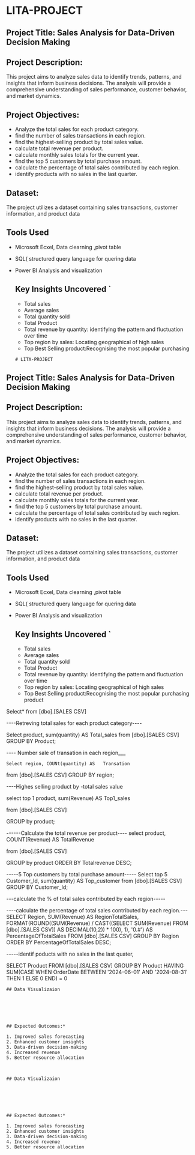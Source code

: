 # LITA-PROJECT
## Project Title: Sales Analysis for Data-Driven Decision Making

## Project Description:

This project aims to analyze sales data to identify trends, patterns, and insights that inform business decisions. The analysis will provide a comprehensive understanding of sales performance, customer behavior, and market dynamics.

## Project Objectives:

- Analyze the total sales for each product category.
- find the number of sales transactions in each region.
-  find the highest-selling product by total sales value.
- calculate total revenue per product.
- calculate monthly sales totals for the current year.
- find the top 5 customers by total purchase amount.
- calculate the percentage of total sales contributed by each region.
- identify products with no sales in the last quarter.
  
## Dataset:

The project utilizes a dataset containing sales transactions, customer information, and product data

## Tools Used
- Microsoft Ecxel, Data clearning ,pivot table
- SQL( structured query language for quering data
- Power BI Analysis and visualization

  ## Key Insights Uncovered   `
  - Total sales
  - Average sales
  - Total quantity sold
  - Total Product
  - Total revenue by quantity: identifying the pattern and fluctuation over time
  - Top region by sales: Locating geographical of high sales 
  - Top Best Selling product:Recognising the most popular purchasing 


  ```
  # LITA-PROJECT
## Project Title: Sales Analysis for Data-Driven Decision Making

## Project Description:

This project aims to analyze sales data to identify trends, patterns, and insights that inform business decisions. The analysis will provide a comprehensive understanding of sales performance, customer behavior, and market dynamics.

## Project Objectives:

- Analyze the total sales for each product category.
- find the number of sales transactions in each region.
-  find the highest-selling product by total sales value.
- calculate total revenue per product.
- calculate monthly sales totals for the current year.
- find the top 5 customers by total purchase amount.
- calculate the percentage of total sales contributed by each region.
- identify products with no sales in the last quarter.
  
## Dataset:

The project utilizes a dataset containing sales transactions, customer information, and product data

## Tools Used
- Microsoft Ecxel, Data clearning ,pivot table
- SQL( structured query language for quering data
- Power BI Analysis and visualization

  ## Key Insights Uncovered   `
  - Total sales
  - Average sales
  - Total quantity sold
  - Total Product
  - Total revenue by quantity: identifying the pattern and fluctuation over time
  - Top region by sales: Locating geographical of high sales 
  - Top Best Selling product:Recognising the most popular purchasing product
 
 Select*
from  [dbo].[SALES CSV]

----Retreving total sales for each product category----

Select product, sum(quantity) AS Total_sales
from [dbo].[SALES CSV]
GROUP BY Product;

---- Number sale of transation in each region___

	Select region, COUNt(quantity) AS	Transation
from [dbo].[SALES CSV]
GROUP BY region;

----Highes selling product by -total sales value

select top 1 product, 
sum(Revenue) AS Top1_sales

from [dbo].[SALES CSV]

GROUP by product;


------Calculate the total revenue per product----
select  product, 
COUNT(Revenue) AS TotalRevenue

from [dbo].[SALES CSV]

GROUP by product
ORDER BY
Totalrevenue DESC;


-----5 Top customers by total purchase  amount-----
Select top 5 Customer_Id, sum(quantity) AS Top_customer
from [dbo].[SALES CSV]
GROUP BY Customer_Id;

---calculate the % of total sales contributed by each region-----

----calculate the percentage of total sales contributed by each region.---
SELECT Region, SUM(Revenue) AS RegionTotalSales,
FORMAT(ROUND((SUM(Revenue) / CAST((SELECT SUM(Revenue) FROM [dbo].[SALES CSV]) AS DECIMAL(10,2)) * 100), 1), '0.#') 
AS PercentageOfTotalSales
FROM [dbo].[SALES CSV]
GROUP BY Region
ORDER BY PercentageOfTotalSales DESC;


-----identif poducts with no sales in the last quater,
    
SELECT Product FROM [dbo].[SALES CSV]
GROUP BY Product
HAVING SUM(CASE 
WHEN OrderDate BETWEEN '2024-06-01' AND '2024-08-31' 
THEN 1 ELSE 0 END) = 0

```
## Data Visualizaion






## Expected Outcomes:*

1. Improved sales forecasting
2. Enhanced customer insights
3. Data-driven decision-making
4. Increased revenue
5. Better resource allocation

 

## Data Visualizaion






## Expected Outcomes:*

1. Improved sales forecasting
2. Enhanced customer insights
3. Data-driven decision-making
4. Increased revenue
5. Better resource allocation



